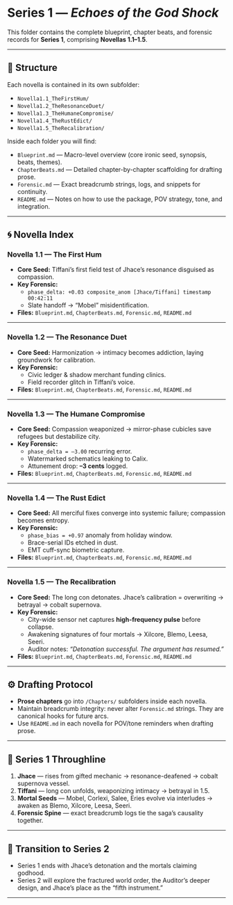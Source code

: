 # Series 1 — *Echoes of the God Shock*

This folder contains the complete blueprint, chapter beats, and forensic records for **Series 1**, comprising **Novellas 1.1–1.5**.  

---

## 📂 Structure
Each novella is contained in its own subfolder:
- `Novella1.1_TheFirstHum/`
- `Novella1.2_TheResonanceDuet/`
- `Novella1.3_TheHumaneCompromise/`
- `Novella1.4_TheRustEdict/`
- `Novella1.5_TheRecalibration/`

Inside each folder you will find:
- `Blueprint.md` — Macro-level overview (core ironic seed, synopsis, beats, themes).
- `ChapterBeats.md` — Detailed chapter-by-chapter scaffolding for drafting prose.
- `Forensic.md` — Exact breadcrumb strings, logs, and snippets for continuity.
- `README.md` — Notes on how to use the package, POV strategy, tone, and integration.

---

## 🌀 Novella Index

### **Novella 1.1 — The First Hum**
- **Core Seed:** Tiffani’s first field test of Jhace’s resonance disguised as compassion.  
- **Key Forensic:**  
  - `phase_delta: +0.03 composite_anom [Jhace/Tiffani] timestamp 00:42:11`  
  - Slate handoff → “Mobel” misidentification.  
- **Files:** `Blueprint.md`, `ChapterBeats.md`, `Forensic.md`, `README.md`

---

### **Novella 1.2 — The Resonance Duet**
- **Core Seed:** Harmonization → intimacy becomes addiction, laying groundwork for calibration.  
- **Key Forensic:**  
  - Civic ledger & shadow merchant funding clinics.  
  - Field recorder glitch in Tiffani’s voice.  
- **Files:** `Blueprint.md`, `ChapterBeats.md`, `Forensic.md`, `README.md`

---

### **Novella 1.3 — The Humane Compromise**
- **Core Seed:** Compassion weaponized → mirror-phase cubicles save refugees but destabilize city.  
- **Key Forensic:**  
  - `phase_delta = –3.00` recurring error.  
  - Watermarked schematics leaking to Calix.  
  - Attunement drop: **–3 cents** logged.  
- **Files:** `Blueprint.md`, `ChapterBeats.md`, `Forensic.md`, `README.md`

---

### **Novella 1.4 — The Rust Edict**
- **Core Seed:** All merciful fixes converge into systemic failure; compassion becomes entropy.  
- **Key Forensic:**  
  - `phase_bias = +0.97` anomaly from holiday window.  
  - Brace-serial IDs etched in dust.  
  - EMT cuff-sync biometric capture.  
- **Files:** `Blueprint.md`, `ChapterBeats.md`, `Forensic.md`, `README.md`

---

### **Novella 1.5 — The Recalibration**
- **Core Seed:** The long con detonates. Jhace’s calibration = overwriting → betrayal → cobalt supernova.  
- **Key Forensic:**  
  - City-wide sensor net captures **high-frequency pulse** before collapse.  
  - Awakening signatures of four mortals → Xilcore, Blemo, Leesa, Seeri.  
  - Auditor notes: *“Detonation successful. The argument has resumed.”*  
- **Files:** `Blueprint.md`, `ChapterBeats.md`, `Forensic.md`, `README.md`

---

## ⚙️ Drafting Protocol
- **Prose chapters** go into `/Chapters/` subfolders inside each novella.  
- Maintain breadcrumb integrity: never alter `Forensic.md` strings. They are canonical hooks for future arcs.  
- Use `README.md` in each novella for POV/tone reminders when drafting prose.

---

## 🧭 Series 1 Throughline
1. **Jhace** — rises from gifted mechanic → resonance-deafened → cobalt supernova vessel.  
2. **Tiffani** — long con unfolds, weaponizing intimacy → betrayal in 1.5.  
3. **Mortal Seeds** — Mobel, Corlexi, Salee, Eries evolve via interludes → awaken as Blemo, Xilcore, Leesa, Seeri.  
4. **Forensic Spine** — exact breadcrumb logs tie the saga’s causality together.  

---

## 🔮 Transition to Series 2
- Series 1 ends with Jhace’s detonation and the mortals claiming godhood.  
- Series 2 will explore the fractured world order, the Auditor’s deeper design, and Jhace’s place as the “fifth instrument.”  

---
